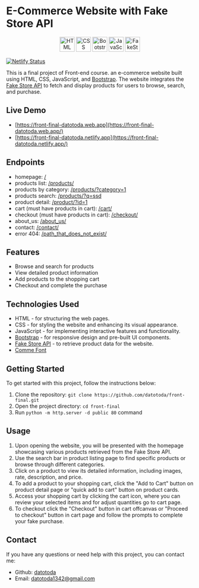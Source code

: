 # E-Commerce Website with Fake Store API

<div align="center">
	<img width="40" src="https://user-images.githubusercontent.com/25181517/192158954-f88b5814-d510-4564-b285-dff7d6400dad.png" alt="HTML" title="HTML"/>
	<img width="40" src="https://user-images.githubusercontent.com/25181517/183898674-75a4a1b1-f960-4ea9-abcb-637170a00a75.png" alt="CSS" title="CSS"/>
	<img width="40" src="https://user-images.githubusercontent.com/25181517/183898054-b3d693d4-dafb-4808-a509-bab54cf5de34.png" alt="Bootstrap" title="Bootstrap"/>
	<img width="40" src="https://user-images.githubusercontent.com/25181517/117447155-6a868a00-af3d-11eb-9cfe-245df15c9f3f.png" alt="JavaScript" title="JavaScript"/>
    <img width="40" src="https://raw.githubusercontent.com/keikaavousi/fake-store-api/master/public/icons/logo.png" alt="FakeStoreAPI" title="FakeStoreAPI"/>
</div>

[![Netlify Status](https://api.netlify.com/api/v1/badges/5d9bf098-2087-4788-8a50-868acaf8f8e4/deploy-status)](https://front-final-datotoda.netlify.app/)

This is a final project of Front-end course. an e-commerce website built using HTML, CSS, JavaScript, and [Bootstrap](https://github.com/twbs/bootstrap). The website integrates the [Fake Store API](https://github.com/keikaavousi/fake-store-api) to fetch and display products for users to browse, search, and purchase.

## Live Demo
- [https://front-final-datotoda.web.app](https://front-final-datotoda.web.app/)
- [https://front-final-datotoda.netlify.app](https://front-final-datotoda.netlify.app/)

## Endpoints

- homepage: [/](https://front-final-datotoda.web.app/)
- products list: [/products/](https://front-final-datotoda.web.app/products/)
- products by category: [/products/?category=1](https://front-final-datotoda.web.app/products/?category=1)
- products search: [/products/?q=ssd](https://front-final-datotoda.web.app/products/?q=ssd)
- product detail: [/product/?id=1](https://front-final-datotoda.web.app/product/?id=1)
- cart (must have products in cart): [/cart/](https://front-final-datotoda.web.app/cart/)
- checkout (must have products in cart): [/checkout/](https://front-final-datotoda.web.app/checkout/)
- about_us: [/about_us/](https://front-final-datotoda.web.app/about_us/)
- contact: [/contact/](https://front-final-datotoda.web.app/contact/)
- error 404: [/path_that_does_not_exist/](https://front-final-datotoda.web.app/path_that_does_not_exist/)


## Features

- Browse and search for products
- View detailed product information
- Add products to the shopping cart
- Checkout and complete the purchase

## Technologies Used

- HTML - for structuring the web pages.
- CSS - for styling the website and enhancing its visual appearance.
- JavaScript - for implementing interactive features and functionality.
- [Bootstrap](https://github.com/twbs/bootstrap) - for responsive design and pre-built UI components.
- [Fake Store API](https://fakestoreapi.com/) - to retrieve product data for the website.
- [Comme Font](https://fonts.google.com/specimen/Comme?preview.text=3%20welia%20sicarieleshi%20var.&preview.text_type=custom)


## Getting Started

To get started with this project, follow the instructions below:

1. Clone the repository: `git clone https://github.com/datotoda/front-final.git`
2. Open the project directory: `cd front-final`
3. Run `python -m http.server -d public 80` command


## Usage

1. Upon opening the website, you will be presented with the homepage showcasing various products retrieved from the Fake Store API.
2. Use the search bar in product listing page to find specific products or browse through different categories.
3. Click on a product to view its detailed information, including images, rate, description, and price.
4. To add a product to your shopping cart, click the "Add to Cart" button on product detail page or "quick add to cart" button on product cards.
5. Access your shopping cart by clicking the cart icon, where you can review your selected items and for adjust quantities go to cart page.
6. To checkout click the "Checkout" button in cart offcanvas or "Proceed to checkout" button in cart page and follow the prompts to complete your fake purchase.



## Contact

If you have any questions or need help with this project, you can contact me:

- Github: [datotoda](https://github.com/datotoda)
- Email: [datotoda1342@gmail.com](mailto:datotoda1342@gmail.com)
